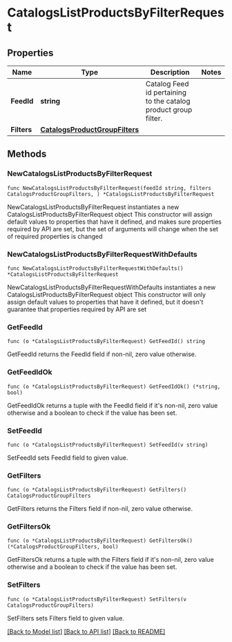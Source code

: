 # CatalogsListProductsByFilterRequest

## Properties

Name | Type | Description | Notes
------------ | ------------- | ------------- | -------------
**FeedId** | **string** | Catalog Feed id pertaining to the catalog product group filter. | 
**Filters** | [**CatalogsProductGroupFilters**](CatalogsProductGroupFilters.md) |  | 

## Methods

### NewCatalogsListProductsByFilterRequest

`func NewCatalogsListProductsByFilterRequest(feedId string, filters CatalogsProductGroupFilters, ) *CatalogsListProductsByFilterRequest`

NewCatalogsListProductsByFilterRequest instantiates a new CatalogsListProductsByFilterRequest object
This constructor will assign default values to properties that have it defined,
and makes sure properties required by API are set, but the set of arguments
will change when the set of required properties is changed

### NewCatalogsListProductsByFilterRequestWithDefaults

`func NewCatalogsListProductsByFilterRequestWithDefaults() *CatalogsListProductsByFilterRequest`

NewCatalogsListProductsByFilterRequestWithDefaults instantiates a new CatalogsListProductsByFilterRequest object
This constructor will only assign default values to properties that have it defined,
but it doesn't guarantee that properties required by API are set

### GetFeedId

`func (o *CatalogsListProductsByFilterRequest) GetFeedId() string`

GetFeedId returns the FeedId field if non-nil, zero value otherwise.

### GetFeedIdOk

`func (o *CatalogsListProductsByFilterRequest) GetFeedIdOk() (*string, bool)`

GetFeedIdOk returns a tuple with the FeedId field if it's non-nil, zero value otherwise
and a boolean to check if the value has been set.

### SetFeedId

`func (o *CatalogsListProductsByFilterRequest) SetFeedId(v string)`

SetFeedId sets FeedId field to given value.


### GetFilters

`func (o *CatalogsListProductsByFilterRequest) GetFilters() CatalogsProductGroupFilters`

GetFilters returns the Filters field if non-nil, zero value otherwise.

### GetFiltersOk

`func (o *CatalogsListProductsByFilterRequest) GetFiltersOk() (*CatalogsProductGroupFilters, bool)`

GetFiltersOk returns a tuple with the Filters field if it's non-nil, zero value otherwise
and a boolean to check if the value has been set.

### SetFilters

`func (o *CatalogsListProductsByFilterRequest) SetFilters(v CatalogsProductGroupFilters)`

SetFilters sets Filters field to given value.



[[Back to Model list]](../README.md#documentation-for-models) [[Back to API list]](../README.md#documentation-for-api-endpoints) [[Back to README]](../README.md)


